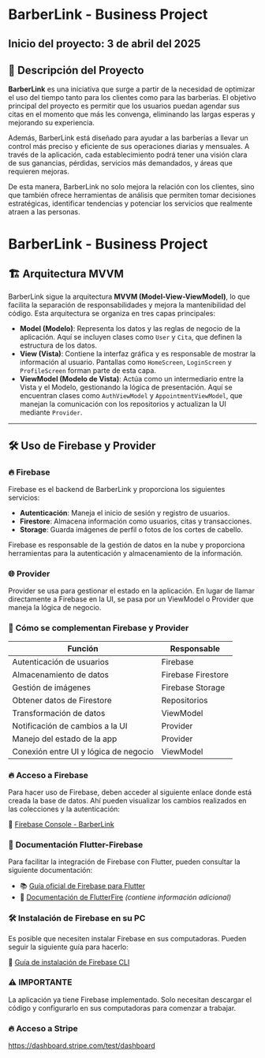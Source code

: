 
# **BarberLink - Business Project**  
## **Inicio del proyecto: 3 de abril del 2025**  

## 📝 Descripción del Proyecto

**BarberLink** es una iniciativa que surge a partir de la necesidad de optimizar el uso del tiempo tanto para los clientes como para las barberías. El objetivo principal del proyecto es permitir que los usuarios puedan agendar sus citas en el momento que más les convenga, eliminando las largas esperas y mejorando su experiencia.

Además, BarberLink está diseñado para ayudar a las barberías a llevar un control más preciso y eficiente de sus operaciones diarias y mensuales. A través de la aplicación, cada establecimiento podrá tener una visión clara de sus ganancias, pérdidas, servicios más demandados, y áreas que requieren mejoras.

De esta manera, BarberLink no solo mejora la relación con los clientes, sino que también ofrece herramientas de análisis que permiten tomar decisiones estratégicas, identificar tendencias y potenciar los servicios que realmente atraen a las personas.

# **BarberLink - Business Project**

## 🏗️ Arquitectura MVVM

BarberLink sigue la arquitectura **MVVM (Model-View-ViewModel)**, lo que facilita la separación de responsabilidades y mejora la mantenibilidad del código. Esta arquitectura se organiza en tres capas principales:

- **Model (Modelo)**: Representa los datos y las reglas de negocio de la aplicación. Aquí se incluyen clases como `User` y `Cita`, que definen la estructura de los datos.
- **View (Vista)**: Contiene la interfaz gráfica y es responsable de mostrar la información al usuario. Pantallas como `HomeScreen`, `LoginScreen` y `ProfileScreen` forman parte de esta capa.
- **ViewModel (Modelo de Vista)**: Actúa como un intermediario entre la Vista y el Modelo, gestionando la lógica de presentación. Aquí se encuentran clases como `AuthViewModel` y `AppointmentViewModel`, que manejan la comunicación con los repositorios y actualizan la UI mediante `Provider`.

---

## 🛠️ **Uso de Firebase y Provider**

### 🔥 **Firebase**

Firebase es el backend de BarberLink y proporciona los siguientes servicios:

- **Autenticación**: Maneja el inicio de sesión y registro de usuarios.
- **Firestore**: Almacena información como usuarios, citas y transacciones.
- **Storage**: Guarda imágenes de perfil o fotos de los cortes de cabello.

Firebase es responsable de la gestión de datos en la nube y proporciona herramientas para la autenticación y almacenamiento de la información.

### 🌐 **Provider**

Provider se usa para gestionar el estado en la aplicación. En lugar de llamar directamente a Firebase en la UI, se pasa por un ViewModel o Provider que maneja la lógica de negocio.

### 🔄 **Cómo se complementan Firebase y Provider**

| **Función**            | **Responsable** |
|----------------------|------------------|
| Autenticación de usuarios | Firebase |
| Almacenamiento de datos | Firebase Firestore |
| Gestión de imágenes | Firebase Storage |
| Obtener datos de Firestore | Repositorios |
| Transformación de datos | ViewModel |
| Notificación de cambios a la UI | Provider |
| Manejo del estado de la app | Provider |
| Conexión entre UI y lógica de negocio | ViewModel |



### 🔥 **Acceso a Firebase**  
Para hacer uso de Firebase, deben acceder al siguiente enlace donde está creada la base de datos. Ahí pueden visualizar los cambios realizados en las colecciones y la autenticación:  

🔗 [Firebase Console - BarberLink](https://console.firebase.google.com/project/barberlink-a4f23/settings/iam?hl=es-419)  

### 📖 **Documentación Flutter-Firebase**  
Para facilitar la integración de Firebase con Flutter, pueden consultar la siguiente documentación:  
- 📚 [Guía oficial de Firebase para Flutter](https://firebase.google.com/docs/flutter?hl=es-419)  
- 🔗 [Documentación de FlutterFire](https://firebase.flutter.dev/docs/overview/) _(contiene información adicional)_  

### 🛠 **Instalación de Firebase en su PC**  
Es posible que necesiten instalar Firebase en sus computadoras. Pueden seguir la siguiente guía para hacerlo:  

🔗 [Guía de instalación de Firebase CLI](https://firebase.google.com/docs/cli?hl=es&authuser=0#install-cli-windows)  

### ⚠️ **IMPORTANTE**  
La aplicación ya tiene Firebase implementado. Solo necesitan descargar el código y configurarlo en sus computadoras para comenzar a trabajar.  

### 🔥 **Acceso a Stripe**  
https://dashboard.stripe.com/test/dashboard

